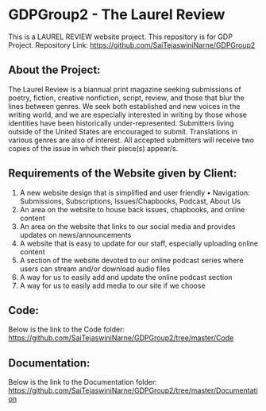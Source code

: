 <!-- This is a minor modification by Sai Tejaswini Narne -->
# GDPGroup2 - The Laurel Review

This is a LAUREL REVIEW website project. This repository is for GDP Project.
Repository Link: https://github.com/SaiTejaswiniNarne/GDPGroup2

## About the Project:
The Laurel Review is a biannual print magazine seeking submissions of poetry, fiction, creative nonfiction, script, review, and those that blur the lines between genres. We seek both established and new voices in the writing world, and we are especially interested in writing by those whose identities have been historically under-represented. Submitters living outside of the United States are encouraged to submit. Translations in various genres are also of interest. All accepted submitters will receive two copies of the issue in which their piece(s) appear/s.

## Requirements of the Website given by Client:
1.	A new website design that is simplified and user friendly 
•	Navigation: Submissions, Subscriptions, Issues/Chapbooks, Podcast, About Us
2.	An area on the website to house back issues, chapbooks, and online content
3.	An area on the website that links to our social media and provides updates on news/announcements 
4.	A website that is easy to update for our staff, especially uploading online content
5.	A section of the website devoted to our online podcast series where users can stream and/or download audio files 
6.	A way for us to easily add and update the online podcast section
7.	A way for us to easily add media to our site if we choose 

## Code:
Below is the link to the Code folder:
https://github.com/SaiTejaswiniNarne/GDPGroup2/tree/master/Code

## Documentation:
Below is the link to the Documentation folder:
https://github.com/SaiTejaswiniNarne/GDPGroup2/tree/master/Documentation

